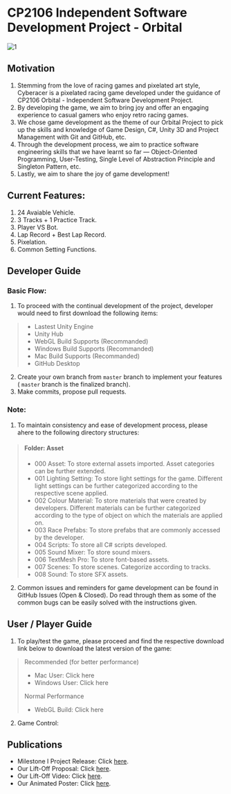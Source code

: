 # CP2106 Independent Software Development Project - Orbital

![1](https://user-images.githubusercontent.com/62177572/119687146-8bc20280-be79-11eb-9ce0-ef75124ba97c.png)

## Motivation
1. Stemming from the love of racing games and pixelated art style, Cyberacer is a pixelated racing game developed under the guidance of CP2106 Orbital - Independent Software Development Project. 
2. By developing the game, we aim to bring joy and offer an engaging experience to casual gamers who enjoy retro racing games.
3. We chose game development as the theme of our Orbital Project to pick up the skills and knowledge of Game Design,  C#, Unity 3D and Project Management with Git and GitHub, etc.
4. Through the development process, we aim to practice software engineering skills that we have learnt so far — Object-Oriented Programming, User-Testing, Single Level of Abstraction Principle and Singleton Pattern, etc.
5. Lastly, we aim to share the joy of game development!

## Current Features:
1. 24 Avaiable Vehicle.
2. 3 Tracks + 1 Practice Track.
3. Player VS Bot.
4. Lap Record + Best Lap Record.
5. Pixelation.
6. Common Setting Functions.

## Developer Guide
### Basic Flow:
1. To proceed with the continual development of the project, developer would need to first download the following items:

> - Lastest Unity Engine
> - Unity Hub
> - WebGL Build Supports (Recommanded)
> - Windows Build Supports (Recommanded)
> - Mac Build Supports (Recommanded)
> - GitHub Desktop

2. Create your own branch from `master` branch to implement your features ( `master` branch is the finalized branch).
3. Make commits, propose pull requests.

### Note:
1. To maintain consistency and ease of development process, please ahere to the following directory structures:

> #### Folder: Asset
> - 000 Asset: To store external assets imported. Asset categories can be further extended. 
> - 001 Lighting Setting: To store light settings for the game. Different light settings can be further categorized according to the respective scene applied.
> - 002 Colour Material: To store materials that were created by developers. Different materials can be further categorized according to the type of object on which the materials are applied on.
> - 003 Race Prefabs: To store prefabs that are commonly accessed by the developer. 
> - 004 Scripts: To store all C# scripts developed.
> - 005 Sound Mixer: To store sound mixers.
> - 006 TextMesh Pro: To store font-based assets. 
> - 007 Scenes: To store scenes. Categorize according to tracks.
> - 008 Sound: To store SFX assets.

2. Common issues and reminders for game development can be found in GitHub Issues (Open & Closed). Do read through them as some of the common bugs can be easily solved with the instructions given.

## User / Player Guide
1. To play/test the game, please proceed and find the respective download link below to download the latest version of the game:

> Recommended (for better performance)
> - Mac User: Click here
> - Windows User: Click here
> 
> Normal Performance
> - WebGL Build: Click here

2. Game Control:

> 

## Publications

- Milestone I Project Release: Click [here](https://play.unity.com/mg/other/cyberacer-v0-0-1).
- Our Lift-Off Proposal: Click [here](https://drive.google.com/file/d/1KJE18vKNbKHPti8ZO-8X5pBRpJO8GyGg/view?usp=sharing).
- Our Lift-Off Video: Click [here](https://drive.google.com/file/d/1Ess_AoRUsvmsphze_W3gN9Rnn3d7OoR-/view?usp=sharing).
- Our Animated Poster: Click [here](https://drive.google.com/file/d/1Z_e2z-F6Wz_1z7LOtkqhgDTF2h-ZPelG/view?usp=sharing).

